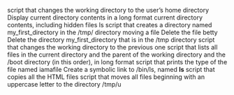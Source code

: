 script that changes the working directory to the user’s home directory
Display current directory contents in a long format
current directory contents, including hidden files
ls
script that creates a directory named my_first_directory in the /tmp/ directory
moving a file
Delete the file betty
Delete the directory my_first_directory that is in the /tmp directory
script that changes the working directory to the previous one
script that lists all files  in the current directory and the parent of the working directory and the /boot directory (in this order), in long format
script that prints the type of the file named iamafile
Create a symbolic link to /bin/ls, named __ls__
script that copies all the HTML files
script that moves all files beginning with an uppercase letter to the directory /tmp/u
